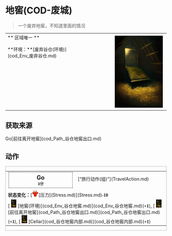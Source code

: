 # 地窖(COD-废城)  
> 一个废弃地窖，不知道里面的情况  
  
<table class="table table-bordered" data-toggle="table"  data-show-header="false"><thead style="display:none"><tr ><th  style="width:50%;text-align:left;vertical-align:top;"  >title</th><th  style="width:50%;text-align:left;vertical-align:top;"  ></th></tr></thead><tr ><td  style="width:50%;text-align:left;vertical-align:top;"  >** 区域唯一 **<br><br>**环境：**[废弃谷仓(环境)](cod_Env_废弃谷仓.md)</td><td  style="width:50%;text-align:left;vertical-align:top;"  ><div style="float:right; margin:5px"><div class="gamecard" style="width:150px; height:225px;"><a href="cod_Path_谷仓地窖入口.md" style="color:black"><img decoding="async" src="Sprite/cod/al_地窖入口.png" class="cardimage" style="max-width:150px;max-height:225px;"><span style="font-size: 25px;">地窖</span></a></div></div></td></tr></tbody></table>  
  
## 获取来源  
<div style="display:inline-block"><div class="gamedatalist" style="text-align:left;min-width:200px;min-height:0px;"><div style="display:inline-block"><div style="display:inline-block;vertical-align:middle;">Go</div><div style="display:inline-block;vertical-align:middle;">[前往离开地窖](cod_Path_谷仓地窖出口.md)</div></div></div></div>  
  
## 动作  
<div  style="border:1px solid #BBB"><table><tr><td rowspan="2" style="width:200px;text-align:center;font-size:1.3em;font-weight:bold"><div style="padding:5px;border:1px dashed #333"><div>Go</div><div style="font-size:0.6em;"><font data-toggle="tooltip" data-placement="top" title="0.2TP">3分</font></div></div></td><td>[“旅行动作(组)”](TravelAction.md)</td></tr><tr><td></td></tr><tr><td colspan="2"><b>状态变化：</b>[<div style="width:20px;display:inline-block;text-align:center"><img decoding="async" src="Sprite/Stress.png" href="a.md" style="max-width:20px;max-height:20px;"></div>[压力](Stress.md)](Stress.md)<span style="font-family:ui-monospace"><b>-10</b></span></td></tr><tr><td colspan="2">[<div style="width:25px;display:inline-block;text-align:center"><img decoding="async" src="Sprite/cod/al_地窖入口.png" href="a.md" style="max-width:25px;max-height:25px;"></div>[地窖(环境)](cod_Env_谷仓地窖.md)](cod_Env_谷仓地窖.md)(<span style="font-family:ui-monospace"><b>+1</b></span>), [<div style="width:25px;display:inline-block;text-align:center"><img decoding="async" src="Sprite/cod/al_地窖入口.png" href="a.md" style="max-width:25px;max-height:25px;"></div>[前往离开地窖](cod_Path_谷仓地窖出口.md)](cod_Path_谷仓地窖出口.md)(<span style="font-family:ui-monospace"><b>+1</b></span>), [<div style="width:25px;display:inline-block;text-align:center"><img decoding="async" src="Sprite/cod/al_地窖入口.png" href="a.md" style="max-width:25px;max-height:25px;"></div>[Cellar](cod_谷仓地窖内部.md)](cod_谷仓地窖内部.md)(<span style="font-family:ui-monospace"><b>+1</b></span>)</td></tr></table></div>  
  
  


<script>document.title="地窖 - 卡牌生存百科 Card Survival Wiki";</script>